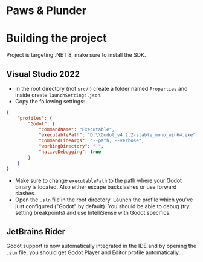# Paws & Plunder

# Building the project
Project is targeting .NET 8, make sure to install the SDK.
## Visual Studio 2022
- In the root directory (not `src/`!) create a folder named `Properties` and inside create `launchSettings.json`.
- Copy the following settings:
```json
{
	"profiles": {
		"Godot": {
			"commandName": "Executable",
			"executablePath": "D:\\Godot_v4.2.2-stable_mono_win64.exe",
			"commandLineArgs": "--path, --verbose",
			"workingDirectory": ".",
			"nativeDebugging": true
		}
	}
}
```
- Make sure to change `executablePath` to the path where your Godot binary is located. Also either escape backslashes or use forward slashes.
- Open the `.sln` file in the root directory. Launch the profile which you've just configured ("Godot" by default). You should be able to debug (try setting breakpoints) and use IntelliSense with Godot specifics.
## JetBrains Rider
Godot support is now automatically integrated in the IDE and by opening the `.sln` file, you should get Godot Player and Editor profile automatically.
